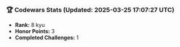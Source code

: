 ### 🏆 Codewars Stats (Updated: 2025-03-25 17:07:27 UTC)

- **Rank:** 8 kyu
- **Honor Points:** 3
- **Completed Challenges:** 1
